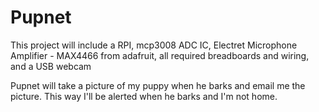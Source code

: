 # Pupnet
This project will include a RPI, mcp3008 ADC IC, Electret Microphone Amplifier - MAX4466  from adafruit, all required breadboards
and wiring, and a USB webcam

Pupnet will take a picture of my puppy when he barks and email me the picture. This way I'll be alerted when he barks and I'm not
home.
